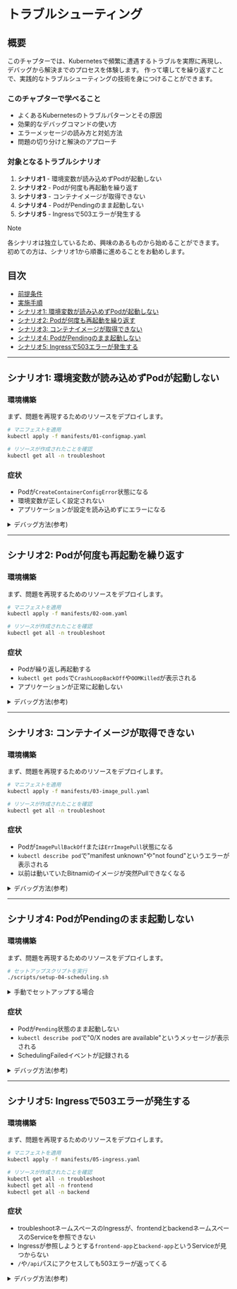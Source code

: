 # トラブルシューティング

## 概要

このチャプターでは、Kubernetesで頻繁に遭遇するトラブルを実際に再現し、デバッグから解決までのプロセスを体験します。
作って壊してを繰り返すことで、実践的なトラブルシューティングの技術を身につけることができます。

### このチャプターで学べること

- よくあるKubernetesのトラブルパターンとその原因
- 効果的なデバッグコマンドの使い方
- エラーメッセージの読み方と対処方法
- 問題の切り分けと解決のアプローチ

### 対象となるトラブルシナリオ

1. **シナリオ1** - 環境変数が読み込めずPodが起動しない
2. **シナリオ2** - Podが何度も再起動を繰り返す
3. **シナリオ3** - コンテナイメージが取得できない
4. **シナリオ4** - PodがPendingのまま起動しない
5. **シナリオ5** - Ingressで503エラーが発生する

> [!NOTE]
> 各シナリオは独立しているため、興味のあるものから始めることができます。
> 初めての方は、シナリオ1から順番に進めることをお勧めします。

## 目次

- [前提条件](#前提条件)
- [実施手順](#実施手順)
- [シナリオ1: 環境変数が読み込めずPodが起動しない](#シナリオ1-環境変数が読み込めずpodが起動しない)
- [シナリオ2: Podが何度も再起動を繰り返す](#シナリオ2-podが何度も再起動を繰り返す)
- [シナリオ3: コンテナイメージが取得できない](#シナリオ3-コンテナイメージが取得できない)
- [シナリオ4: PodがPendingのまま起動しない](#シナリオ4-podがpendingのまま起動しない)
- [シナリオ5: Ingressで503エラーが発生する](#シナリオ5-ingressで503エラーが発生する)

---

## シナリオ1: 環境変数が読み込めずPodが起動しない

### 環境構築

まず、問題を再現するためのリソースをデプロイします。

```bash
# マニフェストを適用
kubectl apply -f manifests/01-configmap.yaml

# リソースが作成されたことを確認
kubectl get all -n troubleshoot
```

### 症状
- Podが`CreateContainerConfigError`状態になる
- 環境変数が正しく設定されない
- アプリケーションが設定を読み込めずにエラーになる


<details>
<summary>デバッグ方法(参考)</summary>

```bash
# Podの状態を確認
kubectl get pods -n troubleshoot

# Podの詳細を確認（エラーメッセージを確認）
kubectl describe pod <pod-name> -n troubleshoot

# ConfigMapの内容を確認
kubectl get configmap config -n troubleshoot -o yaml

# ConfigMapのキー一覧を確認
kubectl describe configmap config -n troubleshoot

# イベントを確認
kubectl get events -n troubleshoot --sort-by='.lastTimestamp'
```
</details>

---

## シナリオ2: Podが何度も再起動を繰り返す

### 環境構築

まず、問題を再現するためのリソースをデプロイします。

```bash
# マニフェストを適用
kubectl apply -f manifests/02-oom.yaml

# リソースが作成されたことを確認
kubectl get all -n troubleshoot
```

### 症状
- Podが繰り返し再起動する
- `kubectl get pods`で`CrashLoopBackOff`や`OOMKilled`が表示される
- アプリケーションが正常に起動しない


<details>
<summary>デバッグ方法(参考)</summary>

```bash
# Podの状態を確認
kubectl get pods -n troubleshoot

# Podの詳細を確認（Stateセクションに"OOMKilled"と表示される）
kubectl describe pod <pod-name> -n troubleshoot

# Podのログを確認
kubectl logs <pod-name> -n troubleshoot --previous

# Podのメトリクスを確認
kubectl top pod -n troubleshoot
```
</details>


---

## シナリオ3: コンテナイメージが取得できない

### 環境構築

まず、問題を再現するためのリソースをデプロイします。

```bash
# マニフェストを適用
kubectl apply -f manifests/03-image_pull.yaml

# リソースが作成されたことを確認
kubectl get all -n troubleshoot
```

### 症状
- Podが`ImagePullBackOff`または`ErrImagePull`状態になる
- `kubectl describe pod`で"manifest unknown"や"not found"というエラーが表示される
- 以前は動いていたBitnamiのイメージが突然Pullできなくなる


<details>
<summary>デバッグ方法(参考)</summary>

```bash
# Podの状態を確認
kubectl get pods -n troubleshoot

# Podの詳細を確認（エラーメッセージを確認）
kubectl describe pod <pod-name> -n troubleshoot

# イベントを確認
kubectl get events -n troubleshoot --sort-by='.lastTimestamp'

# ImagePullのログを確認
kubectl logs <pod-name> -n troubleshoot
```
</details>


---

## シナリオ4: PodがPendingのまま起動しない

### 環境構築

まず、問題を再現するためのリソースをデプロイします。

```bash
# セットアップスクリプトを実行
./scripts/setup-04-scheduling.sh
```

<details>
<summary>手動でセットアップする場合</summary>

```bash
# NodeにTaintを設定（<node-name>は実際のNode名に置き換えてください）
kubectl taint nodes <node-name> workload=batch:NoSchedule

# Taintが設定されたことを確認
kubectl describe node <node-name> | grep Taint

# マニフェストを適用
kubectl apply -f manifests/04-scheduling.yaml

# リソースが作成されたことを確認
kubectl get all -n troubleshoot
```

</details>

### 症状
- Podが`Pending`状態のまま起動しない
- `kubectl describe pod`で"0/X nodes are available"というメッセージが表示される
- SchedulingFailedイベントが記録される


<details>
<summary>デバッグ方法(参考)</summary>

```bash
# Podの状態を確認
kubectl get pods -n troubleshoot

# Podがスケジュールされない理由を確認
kubectl describe pod <pod-name> -n troubleshoot

# NodeのTaintを確認
kubectl describe node <node-name> | grep Taint

# イベントを確認
kubectl get events -n troubleshoot --sort-by='.lastTimestamp'
```
</details>


---

## シナリオ5: Ingressで503エラーが発生する

### 環境構築

まず、問題を再現するためのリソースをデプロイします。

```bash
# マニフェストを適用
kubectl apply -f manifests/05-ingress.yaml

# リソースが作成されたことを確認
kubectl get all -n troubleshoot
kubectl get all -n frontend
kubectl get all -n backend
```

### 症状
- troubleshootネームスペースのIngressが、frontendとbackendネームスペースのServiceを参照できない
- Ingressが参照しようとする`frontend-app`と`backend-app`というServiceが見つからない
- `/`や`/api`パスにアクセスしても503エラーが返ってくる


<details>
<summary>デバッグ方法(参考)</summary>

```bash
# Ingressの状態を確認
kubectl describe ingress ingress -n troubleshoot

# Ingressのバックエンドを確認
kubectl get ingress ingress -n troubleshoot -o yaml

# 各namespaceのServiceを確認
kubectl get svc -n troubleshoot
kubectl get svc -n frontend
kubectl get svc -n backend

# イベントを確認
kubectl get events -n troubleshoot --sort-by='.lastTimestamp'
```
</details>
